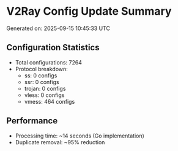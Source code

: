 # V2Ray Config Update Summary
Generated on: 2025-09-15 10:45:33 UTC

## Configuration Statistics
- Total configurations: 7264
- Protocol breakdown:
  - ss: 0 configs
  - ssr: 0 configs
  - trojan: 0 configs
  - vless: 0 configs
  - vmess: 464 configs

## Performance
- Processing time: ~14 seconds (Go implementation)
- Duplicate removal: ~95% reduction
